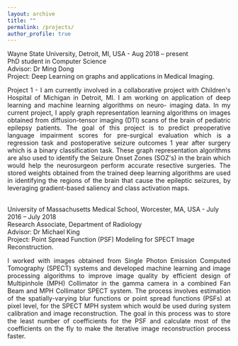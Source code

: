 ```yaml
---
layout: archive
title: ""
permalink: /projects/
author_profile: true
---
```


Wayne State University, Detroit, MI, USA - Aug 2018 – present<br>
PhD student in Computer Science<br>
Advisor: Dr Ming Dong<br>
Project: Deep Learning on graphs and applications in Medical Imaging.<br>

<div align="justify">Project 1 - I am currently involved in a collaborative project with Children's Hospital of Michigan in Detroit, MI. 
I am working on application of deep learning and machine learning algorithms on neuro- imaging data. 
In my current project, I apply graph representation learning algorithms on images obtained from 
diffusion-tensor imaging (DTI) scans of the brain of pediatric epilepsy patients. The goal of this project
is to predict preoperative language impairment scores for pre-surgical evaluation which is a regression task
and postoperative seizure outcomes 1 year after surgery which is a binary classification task. 
These graph representation algorithms are also used to identify the Seizure Onset Zones (SOZ's) in the brain
which would help the neurosurgeon perform accurate resective surgeries. The stored weights obtained from the
trained deep learning algorithms are used in identifying the regions of the brain that cause the epileptic seizures,
by leveraging gradient-based saliency and class activation maps.</div>
<br>

University of Massachusetts Medical School, Worcester, MA, USA - July 2016 – July 2018<br>
Research Associate, Department of Radiology<br>
Advisor: Dr Michael King<br>
Project: Point Spread Function (PSF) Modeling for SPECT Image Reconstruction.<br>

<div align="justify">I worked with images obtained from Single Photon Emission Computed Tomography (SPECT) systems and developed machine learning
and image processing algorithms to improve image quality by efficient design of Multipinhole (MPH) Collimator in the gamma 
camera in a combined Fan Beam and MPH Collimator SPECT system. The process involves estimation of the spatially-varying blur 
functions or point spread functions (PSFs) at pixel level, for the SPECT MPH system which would be used during system calibration
and image reconstruction. The goal in this process was to store the least number of coefficients for the PSF and calculate most 
of the coefficients on the fly to make the iterative image reconstruction process faster.</div>

